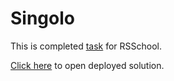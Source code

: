 # Singolo
This is completed [task](https://github.com/rolling-scopes-school/tasks/tree/master/tasks/markups/level-2/singolo) for RSSchool. 

[Click here](https://semperidem.github.io/singolo/) to open deployed solution.
